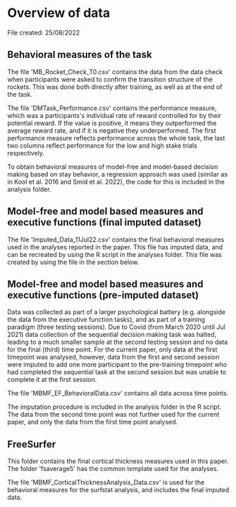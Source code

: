 # Overview of data

File created: 25/08/2022

## Behavioral measures of the task
The file 'MB_Rocket_Check_T0.csv' contains the data from the data check when participants were asked to confirm the transition structure of the rockets. This was done both directly after training, as well as at the end of the task. 

The file 'DMTask_Performance.csv' contains the performance measure, which was a participants's individual rate of reward controlled for by their potential reward. If the value is positive, it means they outperformed the average reward rate, and if it is negative they underperformed. The first performance measure reflects performance across the whole task, the last two columns reflect performance for the low and high stake trials respectively. 

To obtain behavioral measures of model-free and model-based decision making based on stay behavior, a regression approach was used (similar as in Kool et al. 2016 and Smid et al. 2022), the code for this is included in the analysis folder. 

## Model-free and model based measures and executive functions (final imputed dataset)
The file 'Imputed_Data_11Jul22.csv' contains the final behavioral measures used in the analyses reported in the paper. This file has imputed data, and can be recreated by using the R script in the analyses folder. This file was created by using the file in the section below.

## Model-free and model based measures and executive functions (pre-imputed dataset)
Data was collected as part of a larger psychological battery (e.g. alongside the data from the executive function tasks), and as part of a training paradigm (three testing sessions). Due to Covid (from March 2020 until Jul 2021) data collection of the sequential decision making task was halted, leading to a much smaller sample at the second testing session and no data for the final (third) time point. For the current paper, only data at the first timepoint was analysed, however, data from the first and second session were imputed to add one more participant to the pre-training timepoint who had completed the sequential task at the second session but was unable to complete it at the first session.

The file 'MBMF_EF_BehavioralData.csv' contains all data across time points. 

The imputation procedure is included in the analysis folder in the R script. The data from the second time point was not further used for the current paper, and only the data from the first time point analysed.

## FreeSurfer
This folder contains the final cortical thickness measures used in this paper. The folder 'fsaverage5' has the common template used for the analyses. 

The file 'MBMF_CorticalThicknessAnalysis_Data.csv' is used for the behavioral measures for the surfstat analysis, and includes the final imputed data.
